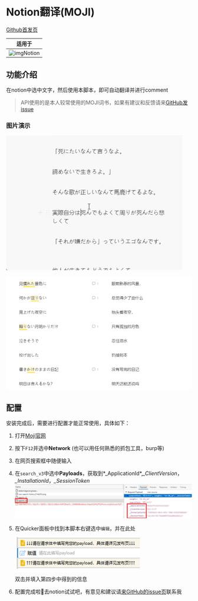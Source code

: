 # Notion翻译(MOJI)

[Github首发页](https://github.com/StanHustler/Quicker-scripts/Notion翻译(MOJI)/)

|                            适用于                            |
| :----------------------------------------------------------: |
| ![img](https://files.getquicker.net/_icons/96F1EA342BC054E4DCDDE9BE79B4330AE091EF24.png)Notion | 

## 功能介绍

在notion中选中文字，然后使用本脚本，即可自动翻译并进行comment

> API使用的是本人较常使用的MOJI词书，如果有建议和反馈请来[GitHub发issue](https://github.com/StanHustler/Quicker-scripts/issues)

### 图片演示

![preview](.\docs\preview.gif)

![preview2](.\docs\preview2.png)

## 配置

安装完成后，需要进行配置才能正常使用，具体如下：

1. 打开[Moji官网](https://www.mojidict.com/)

2. 按下`F12`并选中**Network** (也可以用任何熟悉的抓包工具，burp等)

3. 在网页搜索框中随便输入

4. 在`search_v3`中选中**Payloads**，获取到*_ApplicationId*,*_ClientVersion*，*_InstallationId*，*_SessionToken*
   ![guide1](.\docs\guide1.png)

5. 在Quicker面板中找到本脚本右键选中`编辑`，并在此处

   ![guide2](.\docs\guide2.png)

   双击并填入第四步中得到的信息

6. 配置完成啦👻去notion试试吧，有意见和建议请[来GitHub的issue页](https://github.com/StanHustler/Quicker-scripts/issues)联系我
